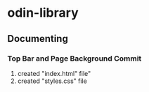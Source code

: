 # odin-library

## Documenting

### Top Bar and Page Background Commit
1. created "index.html" file"
2. created "styles.css" file



